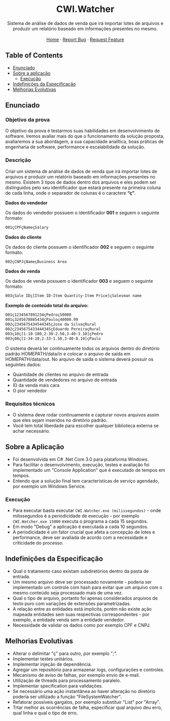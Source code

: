 <br />
<p align="center">
  <h1 align="center">CWI.Watcher</h1>

  <p align="center">
    Sistema de análise de dados de venda que irá importar lotes de arquivos e produzir um relatório baseado em informações presentes no mesmo.
    <br />
    <br />
    <a href="https://github.com/jonasrm/CWI.Watcher">Home</a>
    ·
    <a href="https://github.com/jonasrm/CWI.Watcher/issues">Report Bug</a>
    ·
    <a href="https://github.com/jonasrm/CWI.Watcher/issues">Request Feature</a>
  </p>
</p>



<!-- TABLE OF CONTENTS -->
## Table of Contents

* [Enunciado](#enunciado)
* [Sobre a aplicação](#sobre-a-aplicação)
  * [Execução](#execução)
* [Indefinições da Especificação](#indefinições-da-especificação)
* [Melhorias Evolutivas](#melhorias-evolutivas)


## Enunciado


### Objetivo da prova
O objetivo da prova é testarmos suas habilidades em desenvolvimento de software. Iremos
avaliar mais do que o funcionamento da solução proposta, avaliaremos a sua abordagem, a
sua capacidade analítica, boas práticas de engenharia de software, performance e
escalabilidade da solução.



### Descrição
Criar um sistema de análise de dados de venda que irá importar lotes de arquivos e produzir
um relatório baseado em informações presentes no mesmo.
Existem 3 tipos de dados dentro dos arquivos e eles podem ser distinguidos pelo seu
identificador que estará presente na primeira coluna de cada linha, onde o separador de
colunas é o caractere **“ç”**.




**Dados do vendedor**

Os dados do vendedor possuem o identificador **001** e seguem o seguinte formato:
```sh
001çCPFçNameçSalary
```




**Dados do cliente**

Os dados do cliente possuem o identificador **002** e seguem o seguinte formato:
```sh
002çCNPJçNameçBusiness Area
```




**Dados de venda**

Os dados de venda possuem o identificador **003** e seguem o seguinte formato:
```sh
003çSale IDç[Item ID-Item Quantity-Item Price]çSalesman name
```




**Exemplo de conteúdo total do arquivo:**

```sh
001ç1234567891234çPedroç50000
001ç3245678865434çPauloç40000.99
002ç2345675434544345çJose da SilvaçRural
002ç2345675433444345çEduardo PereiraçRural
003ç10ç[1-10-100,2-30-2.50,3-40-3.10]çPedro
003ç08ç[1-34-10,2-33-1.50,3-40-0.10]çPaulo
```


O sistema deverá ler continuamente todos os arquivos dentro do diretório padrão
HOMEPATH/data/in e colocar o arquivo de saída em HOMEPATH/data/out.
No arquivo de saída o sistema deverá possuir os seguintes dados:
- Quantidade de clientes no arquivo de entrada
- Quantidade de vendedores no arquivo de entrada
- ID da venda mais cara
- O pior vendedor




### Requisitos técnicos

- O sistema deve rodar continuamente e capturar novos arquivos assim que eles sejam
inseridos no diretório padrão.
- Você tem total liberdade para escolher qualquer biblioteca externa se achar
necessário.





## Sobre a Aplicação
- Foi desenvolvida em C# .Net Core 3.0 para plataforma Windows.
- Para facilitar o desenvolvimento, execução, testes e avaliação foi implementado um "Console Application" que é executado de tempos em tempos.
- Entendo que a solução final tem características de serviço agendado, por exemplo um Windows Service.




### Execução
- Para executar basta executar `CWI.Watcher.exe (milissegundos)` - onde milissegundos é a periodicidade de execução - por exemplo `CWI.Watcher.exe 15000` executa o programa a cada 15 segundos.
- Em modo "Debug" a aplicação é executada a cada 10 segundos.
- A periodicidade é um fator crucial que afeta a concepção de lotes e performance, deve ser avaliada de acordo com a necessidade e criticidade do processo.




## Indefinições da Especificação
- Qual o tratamento caso existam subdiretórios dentro da pasta de entrada.
- Um mesmo arquivo deve ser processado novamente - poderia ser implementado um controle com hash para evitar que um arquivo com o mesmo conteúdo seja processado mais de uma vez.
- Qual o tipo de arquivo, portanto foi apenas considerados arquivos de texto puro com variações de extensões parametrizadas.
- A relação entre as entidades está implicita, porém não existe ação mapeada entidades sem suas respectivas correspondentes - por exemplo, a entidade venda sem a entidade vendedor.
- Necessidade de validar os dados como por exemplo CPF e CNPJ.




## Melhorias Evolutivas
- Alterar o delimitar "ç" para outro, por exemplo ";".
- Implementar testes unitários.
- Implementar injeção de dependência.
- Agregar um repositório para armazenar logs, configurações e controles.
- Mecanismo de aviso de falhas, por exemplo envio de e-mail.
- Utilização de threads para processamento paralelo.
- Implementar specification para validações.
- Se necessário uma ação instantânea ao haver alteração no diretório poderia ser utilizado a função "FileSystemWatcher".
- Refatorar possíveis gargalos, por exemplo substituir "List" por "Array".
- Trtar melhor as ocorrências de falha, especificar qual arquivo deu erro, qual linha e qual o tipo de erro.





